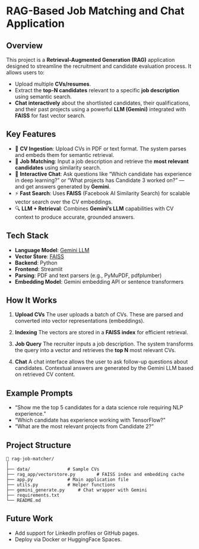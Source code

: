 
# RAG-Based Job Matching and Chat Application

## Overview

This project is a **Retrieval-Augmented Generation (RAG)** application designed to streamline the recruitment and candidate evaluation process. It allows users to:

* Upload multiple **CVs/resumes**.
* Extract the **top-N candidates** relevant to a specific **job description** using semantic search.
* **Chat interactively** about the shortlisted candidates, their qualifications, and their past projects using a powerful **LLM (Gemini)** integrated with **FAISS** for fast vector search.

## Key Features

* 📝 **CV Ingestion**: Upload CVs in PDF or text format. The system parses and embeds them for semantic retrieval.
* 💼 **Job Matching**: Input a job description and retrieve the **most relevant candidates** using similarity search.
* 💬 **Interactive Chat**: Ask questions like “Which candidate has experience in deep learning?” or “What projects has Candidate 3 worked on?” — and get answers generated by **Gemini**.
* ⚡ **Fast Search**: Uses **FAISS** (Facebook AI Similarity Search) for scalable vector search over the CV embeddings.
* 🔍 **LLM + Retrieval**: Combines **Gemini’s LLM** capabilities with CV context to produce accurate, grounded answers.

## Tech Stack

* **Language Model**: [Gemini LLM](https://deepmind.google/)
* **Vector Store**: [FAISS](https://github.com/facebookresearch/faiss)
* **Backend**: Python
* **Frontend**: Streamlit
* **Parsing**: PDF and text parsers (e.g., PyMuPDF, pdfplumber)
* **Embedding Model**: Gemini embedding API or sentence transformers

## How It Works

1. **Upload CVs**
   The user uploads a batch of CVs. These are parsed and converted into vector representations (embeddings).

2. **Indexing**
   The vectors are stored in a **FAISS index** for efficient retrieval.

3. **Job Query**
   The recruiter inputs a job description. The system transforms the query into a vector and retrieves the **top N** most relevant CVs.

4. **Chat**
   A chat interface allows the user to ask follow-up questions about candidates. Contextual answers are generated by the Gemini LLM based on retrieved CV content.


## Example Prompts

* “Show me the top 5 candidates for a data science role requiring NLP experience.”
* “Which candidate has experience working with TensorFlow?”
* “What are the most relevant projects from Candidate 2?”

## Project Structure

```
📁 rag-job-matcher/
│
├── data/              # Sample CVs
├── rag_app/vectorstore.py        # FAISS index and embedding cache
├── app.py             # Main application file
├── utils.py           # Helper functions 
├── gemini_generate.py     # Chat wrapper with Gemini
├── requirements.txt
└── README.md
```

## Future Work

* Add support for LinkedIn profiles or GitHub pages.
* Deploy via Docker or HuggingFace Spaces.
